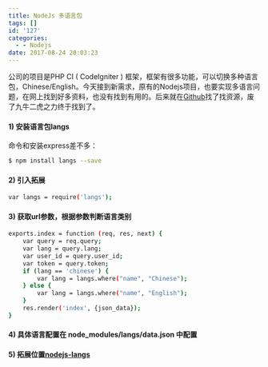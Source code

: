 ```yaml
---
title: NodeJs 多语言包
tags: []
id: '127'
categories:
  - - Nodejs
date: 2017-08-24 20:03:23
---
```


公司的项目是PHP CI ( CodeIgniter ) 框架，框架有很多功能，可以切换多种语言包，Chinese/English。今天接到新需求，原有的Nodejs项目，也要实现多语言问题，在网上找到好多资料，也没有找到有用的。后来就在[Github](https://github.com)找了找资源，废了九牛二虎之力终于找到了。

<!-- more -->

#### 1) 安装语言包langs

命令和安装express差不多：

```bash
$ npm install langs --save
```

#### 2) 引入拓展

```bash
var langs = require('langs');
```

#### 3) 获取url参数，根据参数判断语言类别

```bash
exports.index = function (req, res, next) { 
    var query = req.query;
    var lang = query.lang;
    var user_id = query.user_id;
    var token = query.token;
    if (lang == 'chinese') {
        var lang = langs.where("name", "Chinese");
    } else {
        var lang = langs.where("name", "English");
    }
    res.render('index', {json_data});
}
```

#### 4) 具体语言配置在 node\_modules/langs/data.json 中配置

#### 5) 拓展位置[nodejs-langs](https://github.com/adlawson/nodejs-langs)